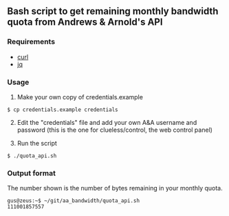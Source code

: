 ## Bash script to get remaining monthly bandwidth quota from Andrews & Arnold's API

### Requirements
- [curl](https://curl.haxx.se/)
- [jq](https://stedolan.github.io/jq/)

### Usage

1) Make your own copy of credentials.example

```
$ cp credentials.example credentials
```

2) Edit the "credentials" file and add your own A&A username and password (this is the one for clueless/control, the web control panel)

3) Run the script

```
$ ./quota_api.sh
```

### Output format

The number shown is the number of bytes remaining in your monthly quota.

```
gus@zeus:~$ ~/git/aa_bandwidth/quota_api.sh
111001857557
```
